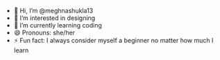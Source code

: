 - 👋 Hi, I’m @meghnashukla13
- 👀 I’m interested in designing
- 🌱 I’m currently learning coding
- 😄 Pronouns: she/her
- ⚡ Fun fact: I always consider myself a beginner no matter how much I learn

<!---
meghnashukla13/meghnashukla13 is a ✨ special ✨ repository because its `README.md` (this file) appears on your GitHub profile.
You can click the Preview link to take a look at your changes.
--->
